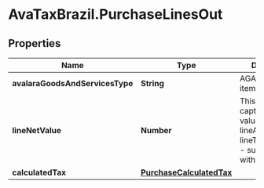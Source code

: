 # AvaTaxBrazil.PurchaseLinesOut

## Properties
Name | Type | Description | Notes
------------ | ------------- | ------------- | -------------
**avalaraGoodsAndServicesType** | **String** | AGAST CODE for itemCode | [optional] 
**lineNetValue** | **Number** | This decimal captures the value of lineAmount - lineTaxedDiscount - sum of withholding. | [optional] 
**calculatedTax** | [**PurchaseCalculatedTax**](PurchaseCalculatedTax.md) |  | [optional] 


